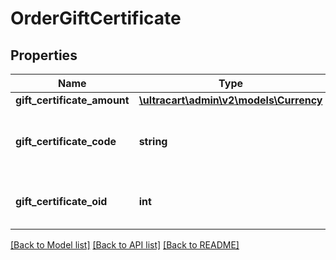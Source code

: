 # OrderGiftCertificate

## Properties
Name | Type | Description | Notes
------------ | ------------- | ------------- | -------------
**gift_certificate_amount** | [**\ultracart\admin\v2\models\Currency**](Currency.md) |  | [optional] 
**gift_certificate_code** | **string** | Gift certificate code used on the order | [optional] 
**gift_certificate_oid** | **int** | Gift certificate object identifier | [optional] 

[[Back to Model list]](../README.md#documentation-for-models) [[Back to API list]](../README.md#documentation-for-api-endpoints) [[Back to README]](../README.md)


